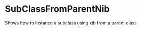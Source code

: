 SubClassFromParentNib
=====================

Shows how to instance a subclass using xib from a parent class
